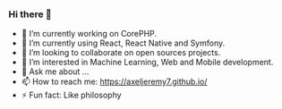 ### Hi there 👋 

- 🔭 I’m currently working on CorePHP.
- 🌱 I’m currently using React, React Native and Symfony.
- 👯 I’m looking to collaborate on open sources projects.
- 🤔 I’m interested in Machine Learning, Web and Mobile development.
- 💬 Ask me about ...
- 📫 How to reach me: https://axeljeremy7.github.io/
- ⚡ Fun fact: Like philosophy
